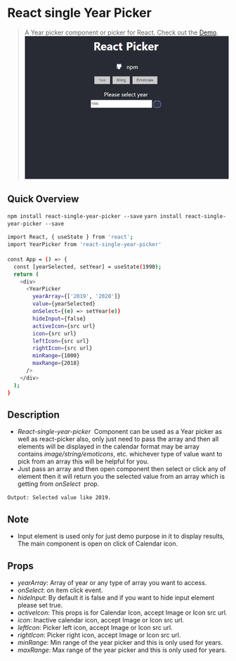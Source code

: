 # React single Year Picker

>A Year picker component or picker for React.
>Check out the [Demo](https://react-year-picker.firebaseapp.com/).
![A Year picker component or picker for React](singleYearPicker.gif)

## Quick Overview


`npm install react-single-year-picker --save`
`yarn install react-single-year-picker --save`

```sh
import React, { useState } from 'react';
import YearPicker from 'react-single-year-picker'

const App = () => {
  const [yearSelected, setYear] = useState(1990);
  return (
    <div>
      <YearPicker
        yearArray={['2019', '2020']}
        value={yearSelected}
        onSelect={(e) => setYear(e)}
        hideInput={false}
        activeIcon={src url}
        icon={src url}
        leftIcon={src url}
        rightIcon={src url}
        minRange={1000}
        maxRange={2018}
      />
    </div>
  );
}
```
## Description
* *React-single-year-picker*  Component can be used as a Year picker as well as react-picker also, only just need to pass the array and then all elements will be displayed in the calendar format may be array contains *image/string/emoticons*, etc. whichever type of value want to pick from an array this will be helpful for you.
* Just pass an array and then open component then select or click any of element then it will return you the selected value from an array which is getting from *onSelect*  prop.

```onSelect={(e) => console.log(e)}
Output: Selected value like 2019.
```


## Note
* Input element is used only for just demo purpose in it to display results, The main component is open on click of Calendar icon. 
 
## Props

* *yearArray*: Array of year or any type of array you want to access.
* *onSelect*: on item click event.
* *hideInput*: By default it is false and if you want to hide input element please set true.
* *activeIcon*: This props is for Calendar Icon, accept Image or Icon src url.
* *icon*: Inactive calendar icon, accept Image or Icon src url.
* *leftIcon*: Picker left icon, accept Image or Icon src url.
* *rightIcon*: Picker right icon, accept Image or Icon src url.
* *minRange*: Min range of the year picker and this is only used for years.
* *maxRange*: Max range of the year picker and this is only used for years.

